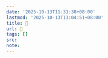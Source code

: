 ```yaml
---
date: '2025-10-13T11:31:38+08:00'
lastmod: '2025-10-13T13:04:51+08:00'
title: 󰪋
url: 󰪋
tags: []
src:
note:
---
```

